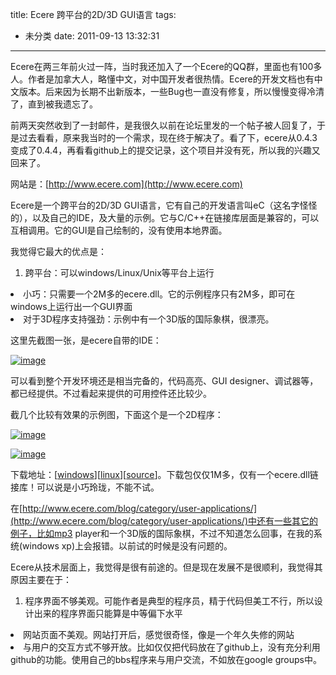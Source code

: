 title: Ecere 跨平台的2D/3D GUI语言
tags:
  - 未分类
date: 2011-09-13 13:32:31
---

Ecere在两三年前火过一阵，当时我还加入了一个Ecere的QQ群，里面也有100多人。作者是加拿大人，略懂中文，对中国开发者很热情。Ecere的开发文档也有中文版本。后来因为长期不出新版本，一些Bug也一直没有修复，所以慢慢变得冷清了，直到被我遗忘了。

前两天突然收到了一封邮件，是我很久以前在论坛里发的一个帖子被人回复了，于是过去看看，原来我当时的一个需求，现在终于解决了。看了下，ecere从0.4.3变成了0.4.4，再看看github上的提交记录，这个项目并没有死，所以我的兴趣又回来了。

网站是：[http://www.ecere.com](http://www.ecere.com)

<span id="more-143"></span>
<p>Ecere是一个跨平台的2D/3D GUI语言，它有自己的开发语言叫eC（这名字怪怪的），以及自己的IDE，及大量的示例。它与C/C++在链接库层面是兼容的，可以互相调用。它的GUI是自己绘制的，没有使用本地界面。

我觉得它最大的优点是：

1.  跨平台：可以windows/Linux/Unix等平台上运行
<li>小巧：只需要一个2M多的ecere.dll。它的示例程序只有2M多，即可在windows上运行出一个GUI界面
<li>对于3D程序支持强劲：示例中有一个3D版的国际象棋，很漂亮。

这里先截图一张，是ecere自带的IDE：

[![image](http://freewind.me/wp-content/uploads/2011/09/image_thumb1.png "image")](http://freewind.me/wp-content/uploads/2011/09/image1.png) 

可以看到整个开发环境还是相当完备的，代码高亮、GUI designer、调试器等，都已经提供。不过看起来提供的可用控件还比较少。

截几个比较有效果的示例图，下面这个是一个2D程序：

[![image](http://freewind.me/wp-content/uploads/2011/09/image_thumb2.png "image")](http://freewind.me/wp-content/uploads/2011/09/image2.png) 

[![image](http://freewind.me/wp-content/uploads/2011/09/image_thumb3.png "image")](http://freewind.me/wp-content/uploads/2011/09/image3.png) 

下载地址：[[windows](http://www.ecere.com/downloads/fractals-0.3.zip)][[linux](http://www.ecere.com/downloads/fractals-0.3.tar.gz)][[source](http://www.ecere.com/downloads/fractals.zip)]。下载包仅仅1M多，仅有一个ecere.dll链接库！可以说是小巧玲珑，不能不试。

在[http://www.ecere.com/blog/category/user-applications/](http://www.ecere.com/blog/category/user-applications/)中还有一些其它的例子，比如mp3 player和一个3D版的国际象棋，不过不知道怎么回事，在我的系统(windows xp)上会报错。以前试的时候是没有问题的。

Ecere从技术层面上，我觉得是很有前途的。但是现在发展不是很顺利，我觉得其原因主要在于：

1.  程序界面不够美观。可能作者是典型的程序员，精于代码但美工不行，所以设计出来的程序界面只能算是中等偏下水平
<li>网站页面不美观。网站打开后，感觉很奇怪，像是一个年久失修的网站
<li>与用户的交互方式不够开放。比如仅仅把代码放在了github上，没有充分利用github的功能。使用自己的bbs程序来与用户交流，不如放在google groups中。